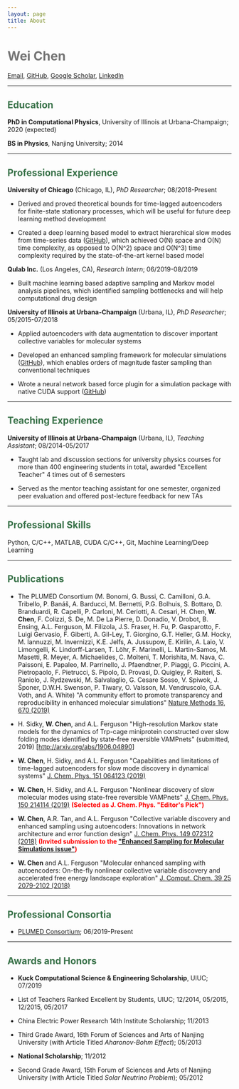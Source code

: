 ```yaml
---
layout: page
title: About
---
```


<span style="color: #757575">Wei Chen</span>
============

[Email](mailto:weichen9@illinois.edu), [GitHub](https://github.com/weiHelloWorld), [Google Scholar](https://scholar.google.com/citations?user=L9tBHCUAAAAJ&hl=en), [LinkedIn](https://www.linkedin.com/in/wei-chen-41211a8a/)

--------

## <span style="color: #397249">Education</span>


**PhD in Computational Physics**, University of Illinois at Urbana-Champaign; 2020 (expected)

**BS in Physics**, Nanjing University; 2014

--------
## <span style="color: #397249">Professional Experience</span>

**University of Chicago** (Chicago, IL), *PhD Researcher*; 08/2018-Present

- Derived and proved theoretical bounds for time-lagged autoencoders for finite-state stationary processes, which will be useful for future deep learning method development

- Created a deep learning based model to extract hierarchical slow modes from time-series data ([GitHub](https://github.com/hsidky/srv)), which achieved O(N) space and O(N) time complexity, as opposed to O(N^2) space and O(N^3) time complexity required by the state-of-the-art kernel based model

**Qulab Inc.** (Los Angeles, CA), *Research Intern*; 06/2019-08/2019

- Built machine learning based adaptive sampling and Markov model analysis pipelines, which identified sampling bottlenecks and will help computational drug design

**University of Illinois at Urbana-Champaign** (Urbana, IL), *PhD Researcher*; 05/2015-07/2018

- Applied autoencoders with data augmentation to discover important collective variables for molecular systems

- Developed an enhanced sampling framework for molecular simulations  ([GitHub](https://github.com/weiHelloWorld/accelerated_sampling_with_autoencoder)), which enables orders of magnitude faster sampling than conventional techniques

- Wrote a neural network based force plugin for a simulation package with native CUDA support ([GitHub](https://github.com/weiHelloWorld/ANN_Force))

--------
## <span style="color: #397249">Teaching Experience</span>

**University of Illinois at Urbana-Champaign** (Urbana, IL), *Teaching Assistant*; 08/2014-05/2017

- Taught lab and discussion sections for university physics courses for more than 400 engineering students in total, awarded "Excellent Teacher" 4 times out of 6 semesters

- Served as the mentor teaching assistant for one semester, organized peer evaluation and offered post-lecture feedback for new TAs

--------
## <span style="color: #397249">Professional Skills</span>

Python, C/C++, MATLAB, CUDA C/C++, Git, Machine Learning/Deep Learning

--------
## <span style="color: #397249">Publications </span>

- The PLUMED Consortium (M. Bonomi, G. Bussi, C. Camilloni, G.A. Tribello, P. Banáš, A. Barducci, M. Bernetti, P.G. Bolhuis, S. Bottaro, D. Branduardi, R. Capelli, P. Carloni, M. Ceriotti, A. Cesari, H. Chen, **W. Chen**, F. Colizzi, S. De, M. De La Pierre, D. Donadio, V. Drobot, B. Ensing, A.L. Ferguson, M. Filizola, J.S. Fraser, H. Fu, P. Gasparotto, F. Luigi Gervasio, F. Giberti, A. Gil-Ley, T. Giorgino, G.T. Heller, G.M. Hocky, M. Iannuzzi, M. Invernizzi, K.E. Jelfs, A. Jussupow, E. Kirilin, A. Laio, V. Limongelli, K. Lindorff-Larsen, T. Löhr, F. Marinelli, L. Martin-Samos, M. Masetti, R. Meyer, A. Michaelides, C. Molteni, T. Morishita, M. Nava, C. Paissoni, E. Papaleo, M. Parrinello, J. Pfaendtner, P. Piaggi, G. Piccini, A. Pietropaolo, F. Pietrucci, S. Pipolo, D. Provasi, D. Quigley, P. Raiteri, S. Raniolo, J. Rydzewski, M. Salvalaglio, G. Cesare Sosso, V. Spiwok, J. Šponer, D.W.H. Swenson, P. Tiwary, O. Valsson, M. Vendruscolo, G.A. Voth, and A. White) "A community effort to promote transparency and reproducibility in enhanced molecular simulations" [Nature Methods 16, 670 (2019)](https://www.nature.com/articles/s41592-019-0506-8)

- H. Sidky, **W. Chen**, and A.L. Ferguson "High-resolution Markov state models for the dynamics of Trp-cage miniprotein constructed over slow folding modes identified by state-free reversible VAMPnets" (submitted, 2019) [http://arxiv.org/abs/1906.04890]

- **W. Chen**, H. Sidky, and A.L. Ferguson "Capabilities and limitations of time-lagged autoencoders for slow mode discovery in dynamical systems" [J. Chem. Phys. 151 064123 (2019)](https://aip.scitation.org/doi/10.1063/1.5112048)

- **W. Chen**, H. Sidky, and A.L. Ferguson "Nonlinear discovery of slow molecular modes using state-free reversible VAMPnets" [J. Chem. Phys. 150 214114 (2019)](https://doi.org/10.1063/1.5092521) **<span style="color: red">(Selected as J. Chem. Phys. "Editor's Pick")</span>**

- **W. Chen**, A.R. Tan, and A.L. Ferguson "Collective variable discovery and enhanced sampling using autoencoders: Innovations in network architecture and error function design" [J. Chem. Phys. 149 072312 (2018)](https://doi.org/10.1063/1.5023804) **<span style="color: red">(Invited submission to the ["Enhanced Sampling for Molecular Simulations issue"](https://aip.scitation.org/toc/jcp/149/7))</span>**

- **W. Chen** and A.L. Ferguson "Molecular enhanced sampling with autoencoders: On-the-fly nonlinear collective variable discovery and accelerated free energy landscape exploration" [J. Comput. Chem. 39 25 2079-2102 (2018)](https://doi.org/10.1002/jcc.25520)


--------

## <span style="color: #397249">Professional Consortia </span>

- [PLUMED Consortium](https://www.plumed-nest.org/consortium.html); 06/2019-Present

--------

## <span style="color: #397249">Awards and Honors </span>

- **Kuck Computational Science & Engineering Scholarship**, UIUC; 07/2019

- List of Teachers Ranked Excellent by Students, UIUC; 12/2014, 05/2015, 12/2015, 05/2017

- China Electric Power Research 14th Institute Scholarship; 11/2013
	
- Third Grade Award, 16th Forum of Sciences and Arts of Nanjing University (with Article Titled *Aharonov-Bohm Effect*); 05/2013

- **National Scholarship**; 11/2012

- Second Grade Award, 15th Forum of Sciences and Arts of Nanjing University (with Article Titled *Solar Neutrino Problem*); 05/2012

